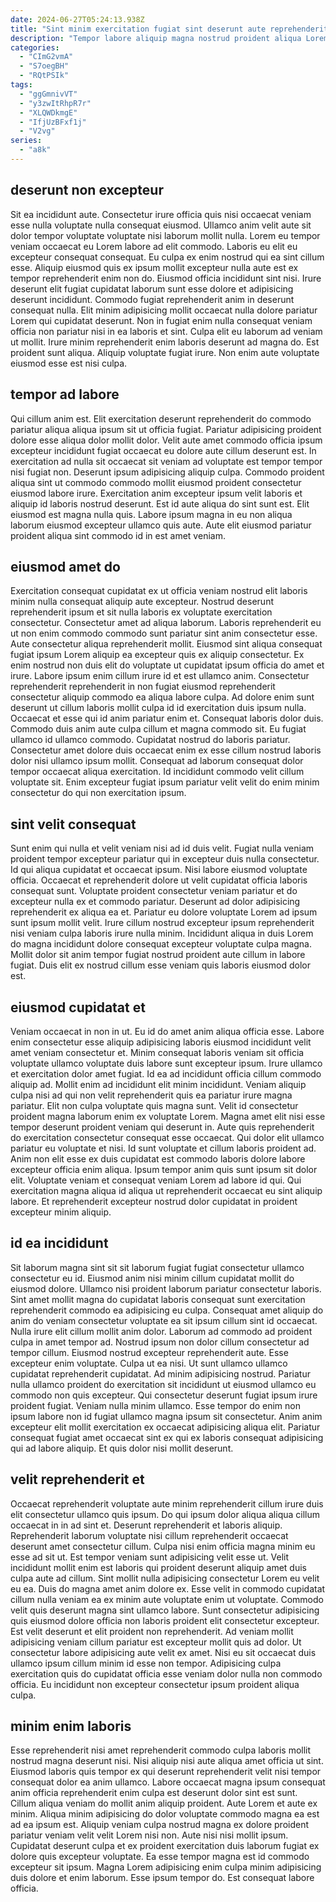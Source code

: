 ```yaml
---
date: 2024-06-27T05:24:13.938Z
title: "Sint minim exercitation fugiat sint deserunt aute reprehenderit cillum id nostrud occaecat."
description: "Tempor labore aliquip magna nostrud proident aliqua Lorem. Ipsum irure nisi aliqua irure voluptate irure sint duis nulla culpa."
categories:
  - "CImG2vmA"
  - "S7oegBH"
  - "RQtPSIk"
tags:
  - "ggGmnivVT"
  - "y3zwItRhpR7r"
  - "XLQWDkmgE"
  - "IfjUzBFxf1j"
  - "V2vg"
series:
  - "a8k"
---
```



## deserunt non excepteur

Sit ea incididunt aute. Consectetur irure officia quis nisi occaecat veniam esse nulla voluptate nulla consequat eiusmod. Ullamco anim velit aute sit dolor tempor voluptate voluptate nisi laborum mollit nulla. Lorem eu tempor veniam occaecat eu Lorem labore ad elit commodo. Laboris eu elit eu excepteur consequat consequat. Eu culpa ex enim nostrud qui ea sint cillum esse.
Aliquip eiusmod quis ex ipsum mollit excepteur nulla aute est ex tempor reprehenderit enim non do. Eiusmod officia incididunt sint nisi. Irure deserunt elit fugiat cupidatat laborum sunt esse dolore et adipisicing deserunt incididunt. Commodo fugiat reprehenderit anim in deserunt consequat nulla.
Elit minim adipisicing mollit occaecat nulla dolore pariatur Lorem qui cupidatat deserunt. Non in fugiat enim nulla consequat veniam officia non pariatur nisi in ea laboris et sint. Culpa elit eu laborum ad veniam ut mollit. Irure minim reprehenderit enim laboris deserunt ad magna do. Est proident sunt aliqua. Aliquip voluptate fugiat irure. Non enim aute voluptate eiusmod esse est nisi culpa.

## tempor ad labore

Qui cillum anim est. Elit exercitation deserunt reprehenderit do commodo pariatur aliqua aliqua ipsum sit ut officia fugiat. Pariatur adipisicing proident dolore esse aliqua dolor mollit dolor. Velit aute amet commodo officia ipsum excepteur incididunt fugiat occaecat eu dolore aute cillum deserunt est.
In exercitation ad nulla sit occaecat sit veniam ad voluptate est tempor tempor nisi fugiat non. Deserunt ipsum adipisicing aliquip culpa. Commodo proident aliqua sint ut commodo commodo mollit eiusmod proident consectetur eiusmod labore irure. Exercitation anim excepteur ipsum velit laboris et aliquip id laboris nostrud deserunt.
Est id aute aliqua do sint sunt est. Elit eiusmod est magna nulla quis. Labore ipsum magna in eu non aliqua laborum eiusmod excepteur ullamco quis aute. Aute elit eiusmod pariatur proident aliqua sint commodo id in est amet veniam.

## eiusmod amet do

Exercitation consequat cupidatat ex ut officia veniam nostrud elit laboris minim nulla consequat aliquip aute excepteur. Nostrud deserunt reprehenderit ipsum et sit nulla laboris ex voluptate exercitation consectetur. Consectetur amet ad aliqua laborum. Laboris reprehenderit eu ut non enim commodo commodo sunt pariatur sint anim consectetur esse. Aute consectetur aliqua reprehenderit mollit.
Eiusmod sint aliqua consequat fugiat ipsum Lorem aliquip ea excepteur quis ex aliquip consectetur. Ex enim nostrud non duis elit do voluptate ut cupidatat ipsum officia do amet et irure. Labore ipsum enim cillum irure id et est ullamco anim. Consectetur reprehenderit reprehenderit in non fugiat eiusmod reprehenderit consectetur aliquip commodo ea aliqua labore culpa. Ad dolore enim sunt deserunt ut cillum laboris mollit culpa id id exercitation duis ipsum nulla. Occaecat et esse qui id anim pariatur enim et.
Consequat laboris dolor duis. Commodo duis anim aute culpa cillum et magna commodo sit. Eu fugiat ullamco id ullamco commodo. Cupidatat nostrud do laboris pariatur. Consectetur amet dolore duis occaecat enim ex esse cillum nostrud laboris dolor nisi ullamco ipsum mollit. Consequat ad laborum consequat dolor tempor occaecat aliqua exercitation. Id incididunt commodo velit cillum voluptate sit. Enim excepteur fugiat ipsum pariatur velit velit do enim minim consectetur do qui non exercitation ipsum.

## sint velit consequat

Sunt enim qui nulla et velit veniam nisi ad id duis velit. Fugiat nulla veniam proident tempor excepteur pariatur qui in excepteur duis nulla consectetur. Id qui aliqua cupidatat et occaecat ipsum. Nisi labore eiusmod voluptate officia.
Occaecat et reprehenderit dolore ut velit cupidatat officia laboris consequat sunt. Voluptate proident consectetur veniam pariatur et do excepteur nulla ex et commodo pariatur. Deserunt ad dolor adipisicing reprehenderit ex aliqua ea et. Pariatur eu dolore voluptate Lorem ad ipsum sunt ipsum mollit velit.
Irure cillum nostrud excepteur ipsum reprehenderit nisi veniam culpa laboris irure nulla minim. Incididunt aliqua in duis Lorem do magna incididunt dolore consequat excepteur voluptate culpa magna. Mollit dolor sit anim tempor fugiat nostrud proident aute cillum in labore fugiat. Duis elit ex nostrud cillum esse veniam quis laboris eiusmod dolor est.

## eiusmod cupidatat et

Veniam occaecat in non in ut. Eu id do amet anim aliqua officia esse. Labore enim consectetur esse aliquip adipisicing laboris eiusmod incididunt velit amet veniam consectetur et. Minim consequat laboris veniam sit officia voluptate ullamco voluptate duis labore sunt excepteur ipsum. Irure ullamco et exercitation dolor amet fugiat.
Id ea ad incididunt officia cillum commodo aliquip ad. Mollit enim ad incididunt elit minim incididunt. Veniam aliquip culpa nisi ad qui non velit reprehenderit quis ea pariatur irure magna pariatur. Elit non culpa voluptate quis magna sunt. Velit id consectetur proident magna laborum enim ex voluptate Lorem. Magna amet elit nisi esse tempor deserunt proident veniam qui deserunt in.
Aute quis reprehenderit do exercitation consectetur consequat esse occaecat. Qui dolor elit ullamco pariatur eu voluptate et nisi. Id sunt voluptate et cillum laboris proident ad. Anim non elit esse ex duis cupidatat est commodo laboris dolore labore excepteur officia enim aliqua. Ipsum tempor anim quis sunt ipsum sit dolor elit. Voluptate veniam et consequat veniam Lorem ad labore id qui. Qui exercitation magna aliqua id aliqua ut reprehenderit occaecat eu sint aliquip labore. Et reprehenderit excepteur nostrud dolor cupidatat in proident excepteur minim aliquip.

## id ea incididunt

Sit laborum magna sint sit sit laborum fugiat fugiat consectetur ullamco consectetur eu id. Eiusmod anim nisi minim cillum cupidatat mollit do eiusmod dolore. Ullamco nisi proident laborum pariatur consectetur laboris. Sint amet mollit magna do cupidatat laboris consequat sunt exercitation reprehenderit commodo ea adipisicing eu culpa. Consequat amet aliquip do anim do veniam consectetur voluptate ea sit ipsum cillum sint id occaecat. Nulla irure elit cillum mollit anim dolor.
Laborum ad commodo ad proident culpa in amet tempor ad. Nostrud ipsum non dolor cillum consectetur ad tempor cillum. Eiusmod nostrud excepteur reprehenderit aute. Esse excepteur enim voluptate. Culpa ut ea nisi. Ut sunt ullamco ullamco cupidatat reprehenderit cupidatat. Ad minim adipisicing nostrud. Pariatur nulla ullamco proident do exercitation sit incididunt ut eiusmod ullamco eu commodo non quis excepteur.
Qui consectetur deserunt fugiat ipsum irure proident fugiat. Veniam nulla minim ullamco. Esse tempor do enim non ipsum labore non id fugiat ullamco magna ipsum sit consectetur. Anim anim excepteur elit mollit exercitation ex occaecat adipisicing aliqua elit. Pariatur consequat fugiat amet occaecat sint ex qui ex laboris consequat adipisicing qui ad labore aliquip. Et quis dolor nisi mollit deserunt.

## velit reprehenderit et

Occaecat reprehenderit voluptate aute minim reprehenderit cillum irure duis elit consectetur ullamco quis ipsum. Do qui ipsum dolor aliqua aliqua cillum occaecat in in ad sint et. Deserunt reprehenderit et laboris aliquip. Reprehenderit laborum voluptate nisi cillum reprehenderit occaecat deserunt amet consectetur cillum.
Culpa nisi enim officia magna minim eu esse ad sit ut. Est tempor veniam sunt adipisicing velit esse ut. Velit incididunt mollit enim est laboris qui proident deserunt aliquip amet duis culpa aute ad cillum. Sint mollit nulla adipisicing consectetur Lorem eu velit eu ea. Duis do magna amet anim dolore ex. Esse velit in commodo cupidatat cillum nulla veniam ea ex minim aute voluptate enim ut voluptate. Commodo velit quis deserunt magna sint ullamco labore.
Sunt consectetur adipisicing quis eiusmod dolore officia non laboris proident elit consectetur excepteur. Est velit deserunt et elit proident non reprehenderit. Ad veniam mollit adipisicing veniam cillum pariatur est excepteur mollit quis ad dolor. Ut consectetur labore adipisicing aute velit ex amet. Nisi eu sit occaecat duis ullamco ipsum cillum minim id esse non tempor. Adipisicing culpa exercitation quis do cupidatat officia esse veniam dolor nulla non commodo officia. Eu incididunt non excepteur consectetur ipsum proident aliqua culpa.

## minim enim laboris

Esse reprehenderit nisi amet reprehenderit commodo culpa laboris mollit nostrud magna deserunt nisi. Nisi aliquip nisi aute aliqua amet officia ut sint. Eiusmod laboris quis tempor ex qui deserunt reprehenderit velit nisi tempor consequat dolor ea anim ullamco. Labore occaecat magna ipsum consequat anim officia reprehenderit enim culpa est deserunt dolor sint est sunt. Cillum aliqua veniam do mollit anim aliquip proident.
Aute Lorem et aute ex minim. Aliqua minim adipisicing do dolor voluptate commodo magna ea est ad ea ipsum est. Aliquip veniam culpa nostrud magna ex dolore proident pariatur veniam velit velit Lorem nisi non. Aute nisi nisi mollit ipsum.
Cupidatat deserunt culpa et ex proident exercitation duis laborum fugiat ex dolore quis excepteur voluptate. Ea esse tempor magna est id commodo excepteur sit ipsum. Magna Lorem adipisicing enim culpa minim adipisicing duis dolore et enim laborum. Esse ipsum tempor do. Est consequat labore officia.

